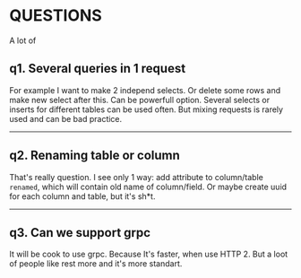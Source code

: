 # QUESTIONS
A lot of

## q1. Several queries in 1 request
For example I want to make 2 independ selects.
Or delete some rows and make new select after this.
Can be powerfull option. Several selects or inserts for different tables can be used often. But mixing requests is rarely used and can be bad practice.

---
## q2. Renaming table or column
That's really question. I see only 1 way: add attribute to column/table `renamed`, which will contain old name of column/field. Or maybe create uuid for each column and table, but it's sh*t.

---
## q3. Can we support grpc
It will be cook to use grpc. Because It's faster, when use HTTP 2. But a loot of people like rest more and it's more standart.